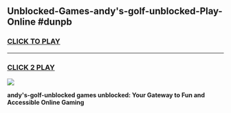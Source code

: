 
## Unblocked-Games-andy's-golf-unblocked-Play-Online #dunpb
<h3>
<a href="https://news.freeplayer.one?title=andy's-golf-unblocked&ref=3">CLICK TO PLAY</a></h3>
<hr>

<h3>
<a href="https://news.freeplayer.one?title=andy's-golf-unblocked&ref=3">CLICK 2 PLAY</a>
  
</h3>

<a href="https://news.freeplayer.one?title=andy's-golf-unblocked&ref=3"><img src="https://clearcache.store/games.png"></a>


**andy's-golf-unblocked games unblocked: Your Gateway to Fun and Accessible Online Gaming**
